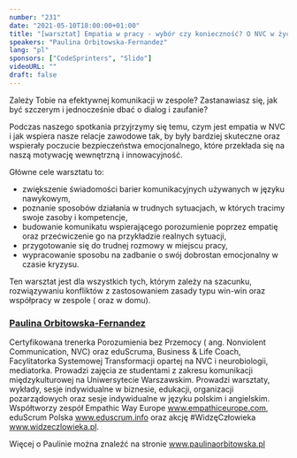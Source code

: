 ```yaml
---
number: "231"
date: "2021-05-10T18:00:00+01:00"
title: "[warsztat] Empatia w pracy - wybór czy konieczność? O NVC w życiu zawodowym i nie tylko."
speakers: "Paulina Orbitowska-Fernandez"
lang: "pl"
sponsors: ["CodeSprinters", "Slido"]
videoURL: ""
draft: false
---
```


Zależy Tobie na efektywnej komunikacji w zespole? Zastanawiasz się, jak być szczerym i jednocześnie dbać o dialog i zaufanie?

Podczas naszego spotkania przyjrzymy się temu, czym jest empatia w NVC i jak wspiera nasze relacje zawodowe tak, by były bardziej skuteczne oraz wspierały poczucie bezpieczeństwa emocjonalnego, które przekłada się na naszą motywację wewnętrzną i innowacyjność.

Główne cele warsztatu to:

- zwiększenie świadomości barier komunikacyjnych używanych w języku nawykowym,
- poznanie sposobów działania w trudnych sytuacjach, w których tracimy swoje zasoby i kompetencje,
- budowanie komunikatu wspierającego porozumienie poprzez empatię oraz przećwiczenie go na przykładzie realnych sytuacji,
- przygotowanie się do trudnej rozmowy w miejscu pracy,
- wypracowanie sposobu na zadbanie o swój dobrostan emocjonalny w czasie kryzysu.

Ten warsztat jest dla wszystkich tych, którym zależy na szacunku, rozwiązywaniu konfliktów z zastosowaniem zasady typu win-win oraz współpracy w zespole ( oraz w domu).

###  <a href="https://www.linkedin.com/in/paulina-orbitowska-fernandez-53a192105/" target="_blank">Paulina Orbitowska-Fernandez</a>

Certyfikowana trenerka Porozumienia bez Przemocy ( ang. Nonviolent Communication, NVC) oraz eduScruma, Business & Life Coach, Facylitatorka Systemowej Transformacji opartej na NVC i neurobiologii, mediatorka. Prowadzi zajęcia ze studentami z zakresu komunikacji międzykulturowej na Uniwersytecie Warszawskim.
Prowadzi warsztaty, wykłady, sesje indywidualne w biznesie, edukacji, organizacji pozarządowych oraz sesje indywidualne w języku polskim i angielskim. Współtworzy zespół Empathic Way Europe www.empathiceurope.com, eduScrum Polska www.eduscrum.info oraz akcję #WidzęCzłowieka www.widzeczlowieka.pl.

Więcej o Paulinie można znaleźć na stronie <a href="www.paulinaorbitowska.pl" target="_blank">www.paulinaorbitowska.pl</a>